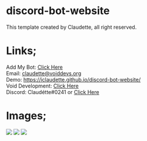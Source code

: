# discord-bot-website
This template created by Claudette, all right reserved.

# Links;
Add My Bot: <a href="https://discord.com/api/oauth2/authorize?client_id=779641401482805289&permissions=8&redirect_uri=https%3A%2F%2Fdiscord.gg%2FTtBHVkCkcH&scope=bot">Click Here</a><br>
Email: claudette@voiddevs.org<br>
Demo: https://iclaudette.github.io/discord-bot-website/<br>
Void Development: <a href="https://voiddevs.org">Click Here</a><br>
Discord: Claudétte#0241 or <a href="https://discord.gg/Qdbq2v8FM4">Click Here</a>


# Images;
<img src="https://cdn.discordapp.com/attachments/793054469876744212/793054488595660820/unknown.png">
<img src="https://cdn.discordapp.com/attachments/793054469876744212/793054549631565834/unknown.png">
<img src="https://cdn.discordapp.com/attachments/793054469876744212/793054622888755210/unknown.png">
